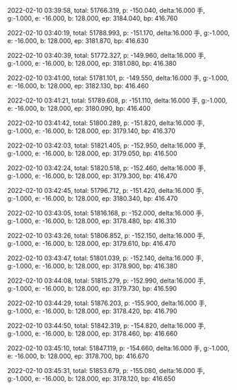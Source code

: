 2022-02-10 03:39:58, total: 51766.319, p: -150.040, delta:16.000 手, g:-1.000, e: -16.000, b: 128.000, ep: 3184.040, bp: 416.760

2022-02-10 03:40:19, total: 51788.993, p: -151.170, delta:16.000 手, g:-1.000, e: -16.000, b: 128.000, ep: 3181.870, bp: 416.630

2022-02-10 03:40:39, total: 51772.327, p: -149.960, delta:16.000 手, g:-1.000, e: -16.000, b: 128.000, ep: 3181.080, bp: 416.380

2022-02-10 03:41:00, total: 51781.101, p: -149.550, delta:16.000 手, g:-1.000, e: -16.000, b: 128.000, ep: 3182.130, bp: 416.460

2022-02-10 03:41:21, total: 51789.608, p: -151.110, delta:16.000 手, g:-1.000, e: -16.000, b: 128.000, ep: 3180.090, bp: 416.400

2022-02-10 03:41:42, total: 51800.289, p: -151.820, delta:16.000 手, g:-1.000, e: -16.000, b: 128.000, ep: 3179.140, bp: 416.370

2022-02-10 03:42:03, total: 51821.405, p: -152.950, delta:16.000 手, g:-1.000, e: -16.000, b: 128.000, ep: 3179.050, bp: 416.500

2022-02-10 03:42:24, total: 51820.518, p: -152.460, delta:16.000 手, g:-1.000, e: -16.000, b: 128.000, ep: 3179.300, bp: 416.470

2022-02-10 03:42:45, total: 51796.712, p: -151.420, delta:16.000 手, g:-1.000, e: -16.000, b: 128.000, ep: 3180.340, bp: 416.470

2022-02-10 03:43:05, total: 51816.168, p: -152.000, delta:16.000 手, g:-1.000, e: -16.000, b: 128.000, ep: 3178.480, bp: 416.310

2022-02-10 03:43:26, total: 51806.852, p: -152.150, delta:16.000 手, g:-1.000, e: -16.000, b: 128.000, ep: 3179.610, bp: 416.470

2022-02-10 03:43:47, total: 51801.039, p: -152.140, delta:16.000 手, g:-1.000, e: -16.000, b: 128.000, ep: 3178.900, bp: 416.380

2022-02-10 03:44:08, total: 51815.279, p: -152.990, delta:16.000 手, g:-1.000, e: -16.000, b: 128.000, ep: 3179.730, bp: 416.590

2022-02-10 03:44:29, total: 51876.203, p: -155.900, delta:16.000 手, g:-1.000, e: -16.000, b: 128.000, ep: 3178.420, bp: 416.790

2022-02-10 03:44:50, total: 51842.319, p: -154.820, delta:16.000 手, g:-1.000, e: -16.000, b: 128.000, ep: 3178.460, bp: 416.660

2022-02-10 03:45:10, total: 51847.119, p: -154.660, delta:16.000 手, g:-1.000, e: -16.000, b: 128.000, ep: 3178.700, bp: 416.670

2022-02-10 03:45:31, total: 51853.679, p: -155.080, delta:16.000 手, g:-1.000, e: -16.000, b: 128.000, ep: 3178.120, bp: 416.650